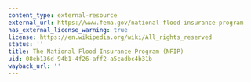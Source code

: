 ```yaml
---
content_type: external-resource
external_url: https://www.fema.gov/national-flood-insurance-program
has_external_license_warning: true
license: https://en.wikipedia.org/wiki/All_rights_reserved
status: ''
title: The National Flood Insurance Program (NFIP)
uid: 08eb136d-94b1-4f26-aff2-a5cadbc4b31b
wayback_url: ''
---
```

